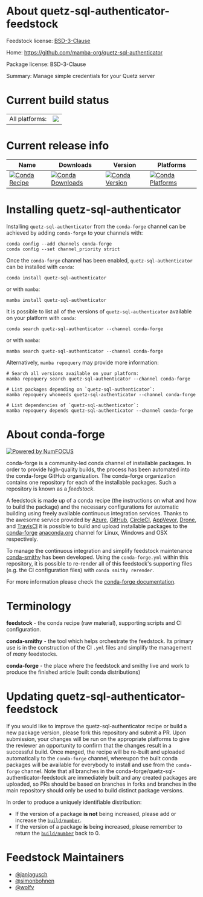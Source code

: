 About quetz-sql-authenticator-feedstock
=======================================

Feedstock license: [BSD-3-Clause](https://github.com/conda-forge/quetz-sql-authenticator-feedstock/blob/main/LICENSE.txt)

Home: https://github.com/mamba-org/quetz-sql-authenticator

Package license: BSD-3-Clause

Summary: Manage simple credentials for your Quetz server

Current build status
====================


<table><tr><td>All platforms:</td>
    <td>
      <a href="https://dev.azure.com/conda-forge/feedstock-builds/_build/latest?definitionId=18721&branchName=main">
        <img src="https://dev.azure.com/conda-forge/feedstock-builds/_apis/build/status/quetz-sql-authenticator-feedstock?branchName=main">
      </a>
    </td>
  </tr>
</table>

Current release info
====================

| Name | Downloads | Version | Platforms |
| --- | --- | --- | --- |
| [![Conda Recipe](https://img.shields.io/badge/recipe-quetz--sql--authenticator-green.svg)](https://anaconda.org/conda-forge/quetz-sql-authenticator) | [![Conda Downloads](https://img.shields.io/conda/dn/conda-forge/quetz-sql-authenticator.svg)](https://anaconda.org/conda-forge/quetz-sql-authenticator) | [![Conda Version](https://img.shields.io/conda/vn/conda-forge/quetz-sql-authenticator.svg)](https://anaconda.org/conda-forge/quetz-sql-authenticator) | [![Conda Platforms](https://img.shields.io/conda/pn/conda-forge/quetz-sql-authenticator.svg)](https://anaconda.org/conda-forge/quetz-sql-authenticator) |

Installing quetz-sql-authenticator
==================================

Installing `quetz-sql-authenticator` from the `conda-forge` channel can be achieved by adding `conda-forge` to your channels with:

```
conda config --add channels conda-forge
conda config --set channel_priority strict
```

Once the `conda-forge` channel has been enabled, `quetz-sql-authenticator` can be installed with `conda`:

```
conda install quetz-sql-authenticator
```

or with `mamba`:

```
mamba install quetz-sql-authenticator
```

It is possible to list all of the versions of `quetz-sql-authenticator` available on your platform with `conda`:

```
conda search quetz-sql-authenticator --channel conda-forge
```

or with `mamba`:

```
mamba search quetz-sql-authenticator --channel conda-forge
```

Alternatively, `mamba repoquery` may provide more information:

```
# Search all versions available on your platform:
mamba repoquery search quetz-sql-authenticator --channel conda-forge

# List packages depending on `quetz-sql-authenticator`:
mamba repoquery whoneeds quetz-sql-authenticator --channel conda-forge

# List dependencies of `quetz-sql-authenticator`:
mamba repoquery depends quetz-sql-authenticator --channel conda-forge
```


About conda-forge
=================

[![Powered by
NumFOCUS](https://img.shields.io/badge/powered%20by-NumFOCUS-orange.svg?style=flat&colorA=E1523D&colorB=007D8A)](https://numfocus.org)

conda-forge is a community-led conda channel of installable packages.
In order to provide high-quality builds, the process has been automated into the
conda-forge GitHub organization. The conda-forge organization contains one repository
for each of the installable packages. Such a repository is known as a *feedstock*.

A feedstock is made up of a conda recipe (the instructions on what and how to build
the package) and the necessary configurations for automatic building using freely
available continuous integration services. Thanks to the awesome service provided by
[Azure](https://azure.microsoft.com/en-us/services/devops/), [GitHub](https://github.com/),
[CircleCI](https://circleci.com/), [AppVeyor](https://www.appveyor.com/),
[Drone](https://cloud.drone.io/welcome), and [TravisCI](https://travis-ci.com/)
it is possible to build and upload installable packages to the
[conda-forge](https://anaconda.org/conda-forge) [anaconda.org](https://anaconda.org/)
channel for Linux, Windows and OSX respectively.

To manage the continuous integration and simplify feedstock maintenance
[conda-smithy](https://github.com/conda-forge/conda-smithy) has been developed.
Using the ``conda-forge.yml`` within this repository, it is possible to re-render all of
this feedstock's supporting files (e.g. the CI configuration files) with ``conda smithy rerender``.

For more information please check the [conda-forge documentation](https://conda-forge.org/docs/).

Terminology
===========

**feedstock** - the conda recipe (raw material), supporting scripts and CI configuration.

**conda-smithy** - the tool which helps orchestrate the feedstock.
                   Its primary use is in the construction of the CI ``.yml`` files
                   and simplify the management of *many* feedstocks.

**conda-forge** - the place where the feedstock and smithy live and work to
                  produce the finished article (built conda distributions)


Updating quetz-sql-authenticator-feedstock
==========================================

If you would like to improve the quetz-sql-authenticator recipe or build a new
package version, please fork this repository and submit a PR. Upon submission,
your changes will be run on the appropriate platforms to give the reviewer an
opportunity to confirm that the changes result in a successful build. Once
merged, the recipe will be re-built and uploaded automatically to the
`conda-forge` channel, whereupon the built conda packages will be available for
everybody to install and use from the `conda-forge` channel.
Note that all branches in the conda-forge/quetz-sql-authenticator-feedstock are
immediately built and any created packages are uploaded, so PRs should be based
on branches in forks and branches in the main repository should only be used to
build distinct package versions.

In order to produce a uniquely identifiable distribution:
 * If the version of a package **is not** being increased, please add or increase
   the [``build/number``](https://docs.conda.io/projects/conda-build/en/latest/resources/define-metadata.html#build-number-and-string).
 * If the version of a package **is** being increased, please remember to return
   the [``build/number``](https://docs.conda.io/projects/conda-build/en/latest/resources/define-metadata.html#build-number-and-string)
   back to 0.

Feedstock Maintainers
=====================

* [@janjagusch](https://github.com/janjagusch/)
* [@simonbohnen](https://github.com/simonbohnen/)
* [@wolfv](https://github.com/wolfv/)

